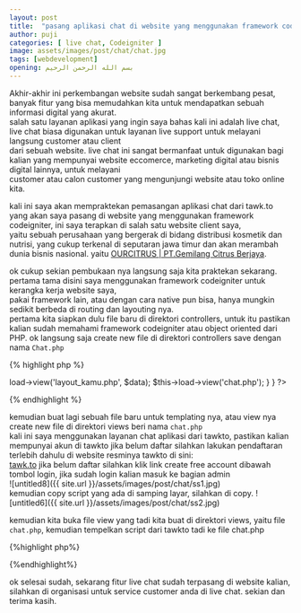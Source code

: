 ```yaml
---
layout: post
title:  "pasang aplikasi chat di website yang menggunakan framework codeigniter"
author: puji
categories: [ live chat, Codeigniter ]
image: assets/images/post/chat/chat.jpg
tags: [webdevelopment]
opening: بسم الله الرحمن الرحيم
---
```


Akhir-akhir ini perkembangan website sudah sangat berkembang pesat, banyak fitur yang bisa memudahkan kita untuk mendapatkan sebuah informasi digital yang akurat.  
salah satu layanan aplikasi yang ingin saya bahas kali ini adalah live chat, live chat biasa digunakan untuk layanan live support untuk melayani langsung customer atau client  
dari sebuah website. live chat ini sangat bermanfaat untuk digunakan bagi kalian yang mempunyai website eccomerce, marketing digital atau bisnis digital lainnya, untuk melayani  
customer atau calon customer yang mengunjungi website atau toko online kita.  

kali ini saya akan mempraktekan pemasangan aplikasi chat dari tawk.to yang akan saya pasang di website yang menggunakan framework codeigniter, ini saya terapkan di salah satu website client saya,  
yaitu sebuah perusahaan yang bergerak di bidang distribusi kosmetik dan nutrisi, yang cukup terkenal di seputaran jawa timur dan akan merambah dunia bisnis nasional. yaitu <a href="https://ourcitrus.id">OURCITRUS | PT.Gemilang Citrus Berjaya</a>.  

ok cukup sekian pembukaan nya langsung saja kita praktekan sekarang. pertama tama disini saya menggunakan framework codeigniter untuk kerangka kerja website saya,  
pakai framework lain, atau dengan cara native pun bisa, hanya mungkin sedikit berbeda di routing dan layouting nya.  
pertama kita siapkan dulu file baru di direktori controllers, untuk itu pastikan kalian sudah memahami framework codeigniter atau object oriented dari PHP. 
ok langsung saja create new file di direktori controllers save dengan nama ```Chat.php```  

{% highlight php %}
<?php
class EmailService extends CI_Controller {	
	
	  public function index()
	  {
		  $data['title'] = "live chat di codeigniter";
		  $this->load->view('layout_kamu.php', $data);
		  $this->load->view('chat.php');
	  }
  
  }
  ?>
{% endhighlight %}  

kemudian buat lagi sebuah file baru untuk templating nya, atau view nya create new file di direktori views beri nama ```chat.php```  
kali ini saya menggunakan layanan chat aplikasi dari tawkto, pastikan kalian mempunyai akun di tawkto jika belum daftar silahkan lakukan pendaftaran terlebih dahulu di website resminya tawkto di sini:  
<a href="https://dashboard.tawk.to/login">tawk.to</a> jika belum daftar silahkan klik link create free account dibawah tombol login, jika sudah login kalian masuk ke bagian admin  
![untitled8]({{ site.url }}/assets/images/post/chat/ss1.jpg)  
kemudian copy script yang ada di samping layar, silahkan di copy.
![untitled6]({{ site.url }}/assets/images/post/chat/ss2.jpg)  

kemudian kita buka file view yang tadi kita buat di direktori views, yaitu file ```chat.php```, kemudian tempelkan script dari tawkto tadi ke file chat.php  

{%highlight php%}
<!--Start of Tawk.to Script-->
<script type="text/javascript">
var Tawk_API=Tawk_API||{}, Tawk_LoadStart=new Date();
(function(){
var s1=document.createElement("script"),s0=document.getElementsByTagName("script")[0];
s1.async=true;
s1.src='https://embed.tawk.to/5d96b76c6c1dde20ed04eedb/default';
s1.charset='UTF-8';
s1.setAttribute('crossorigin','*');
s0.parentNode.insertBefore(s1,s0);
})();
</script>
<!--End of Tawk.to Script-->
{%endhighlight%}  

ok selesai sudah, sekarang fitur live chat sudah terpasang di website kalian, silahkan di organisasi untuk service customer anda di live chat.
sekian dan terima kasih.  



